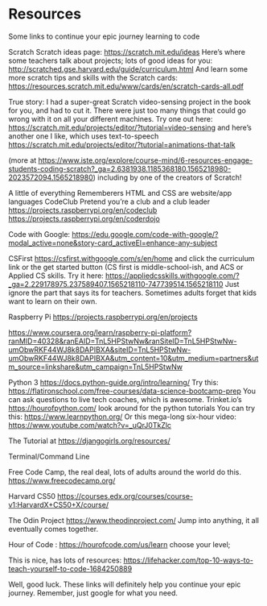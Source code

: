# Resources
Some links to continue your epic journey learning to code


Scratch 
Scratch ideas page: https://scratch.mit.edu/ideas
Here’s where some teachers talk about projects; lots of good ideas for you: 
http://scratched.gse.harvard.edu/guide/curriculum.html
And learn some more scratch tips and skills with the Scratch cards: https://resources.scratch.mit.edu/www/cards/en/scratch-cards-all.pdf

True story: I had a super-great Scratch video-sensing project in the book for you, and had to cut it. There were just too many things that could go wrong with it on all your different machines. Try one out here: https://scratch.mit.edu/projects/editor/?tutorial=video-sensing and here’s another one I like, which uses text-to-speech https://scratch.mit.edu/projects/editor/?tutorial=animations-that-talk

(more at https://www.iste.org/explore/course-mind/6-resources-engage-students-coding-scratch?_ga=2.6381938.1185368180.1565218980-2023572094.1565218980) 
including by one of the creators of Scratch! 

A little of everything Rememberers HTML and CSS are website/app languages 
CodeClub Pretend you’re a club and a club leader 
https://projects.raspberrypi.org/en/codeclub
https://projects.raspberrypi.org/en/coderdojo



Code with Google: https://edu.google.com/code-with-google/?modal_active=none&story-card_activeEl=enhance-any-subject

CSFirst https://csfirst.withgoogle.com/s/en/home and click the curriculum link or the get started button (CS first is middle-school-ish, and ACS or Applied CS skills. Try it here: https://appliedcsskills.withgoogle.com/?_ga=2.229178975.237589407.1565218110-747739514.1565218110
Just ignore the part that says its for teachers. Sometimes adults forget that kids want to learn on their own. 

Raspberry Pi 
https://projects.raspberrypi.org/en/projects

https://www.coursera.org/learn/raspberry-pi-platform?ranMID=40328&ranEAID=TnL5HPStwNw&ranSiteID=TnL5HPStwNw-umObwRKF44WJ8k8DAPIBXA&siteID=TnL5HPStwNw-umObwRKF44WJ8k8DAPIBXA&utm_content=10&utm_medium=partners&utm_source=linkshare&utm_campaign=TnL5HPStwNw

Python 3
https://docs.python-guide.org/intro/learning/
Try this: https://flatironschool.com/free-courses/data-science-bootcamp-prep
You can ask questions to live tech coaches, which is awesome. 
Trinket.io’s https://hourofpython.com/  look around for the python tutorials 
You can try this: https://www.learnpython.org/
Or this mega-long six-hour video: https://www.youtube.com/watch?v=_uQrJ0TkZlc

The Tutorial at 
https://djangogirls.org/resources/


Terminal/Command Line 


Free Code Camp, the real deal, lots of adults around the world do this. 
https://www.freecodecamp.org/


Harvard CS50
https://courses.edx.org/courses/course-v1:HarvardX+CS50+X/course/

The Odin Project https://www.theodinproject.com/ Jump into anything, it all eventually comes together. 

Hour of Code : 
https://hourofcode.com/us/learn
choose your level; 

This is nice, has lots of resources: 
https://lifehacker.com/top-10-ways-to-teach-yourself-to-code-1684250889 


Well, good luck. These links will definitely help you continue your epic journey. Remember, just google for what you need. 
